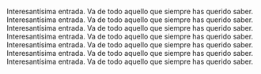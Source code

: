 Interesantísima entrada. Va de todo aquello que siempre has querido saber. Interesantísima entrada. Va de todo aquello que siempre has querido saber. Interesantísima entrada. Va de todo aquello que siempre has querido saber. Interesantísima entrada. Va de todo aquello que siempre has querido saber. Interesantísima entrada. Va de todo aquello que siempre has querido saber. Interesantísima entrada. Va de todo aquello que siempre has querido saber. Interesantísima entrada. Va de todo aquello que siempre has querido saber. 
